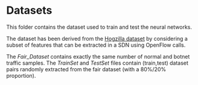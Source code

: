# Datasets

This folder contains the dataset used to train and test the neural networks.

The dataset has been derived from the [Hogzilla dataset](http://ids-hogzilla.org/dataset/) by considering a subset of features that can be extracted in a SDN using OpenFlow calls.

The *Fair_Dataset* contains exactly the same number of normal and botnet traffic samples. 
The *TrainSet* and *TestSet* files contain (train,test) dataset pairs randomly extracted from the fair dataset (with a 80%/20% proportion).
